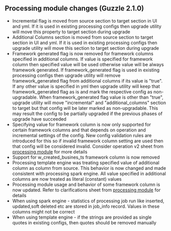## Processing module changes (Guzzle 2.1.0)
- Incremental flag is moved from source section to target section in UI and yml. If it is used in existing processing configs then upgrade utility will move this property to target section during upgrade
- Additional Columns section is moved from source section to target section in UI and yml. If it is used in existing processing configs then upgrade utility will move this section to target section during upgrade
- Framework generated flag is now removed for framework columns specified in additional columns. If value is specified for framework column then specified value will be used otherwise value will be always framework generated. If framework_generated flag is used in existing processing configs then upgrade utility will remove framework_generated flag from additional columns if its value is "true". If any other value is specified in yml then upgrade utility will keep that framework_generated flag as is and mark the respective config as non-upgradable. When framework_generated flag value is other than "true", upgrade utility will move "incremental" and "additional_columns" section to target but that config will be later marked as non-upgradable. This may result the config to be partially upgraded if the previous phases of upgrade have succeeded
- Specifying value for framework column is now only supported for certain framework columns and that depends on operation and incremental settings of the config. New config validation rules are introduced for this so if invalid framework column setting are used then that config will be considered invalid. Consider operation v2 sheet from [processing module](https://justanalytics.sharepoint.com/:x:/r/teams/Guzzle/Shared%20Documents/Guzzle%20Devt/Specs/Backend/processing%20module.xlsx?d=wbcea376cdeed435ba5664772975b74db&csf=1&web=1&e=WOElaT) for more details
- Support for w_created_busines_ts framework column is now removed
- Processing template engine was treating specified value of additional column as column from source. This behavior is now changed and made consistent with processing spark engine. All value specified in additional columns are now treated as literal (constant) values
- Processing module usage and behavior of some framework column is now updated. Refer to clarifications sheet from [processing module](https://justanalytics.sharepoint.com/:x:/r/teams/Guzzle/Shared%20Documents/Guzzle%20Devt/Specs/Backend/processing%20module.xlsx?d=wbcea376cdeed435ba5664772975b74db&csf=1&web=1&e=WOElaT) for details
- When using spark engine - statistics of processing job run like inserted, updated,soft deleted etc are stored in job_info record. Values in these columns might not be correct
- When using template engine - if the strings are provided as single quotes in existing configs, then quotes should be removed manually
